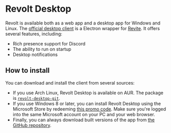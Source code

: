 # Revolt Desktop
Revolt is available both as a web app and a desktop app for Windows and Linux. The [official desktop client](https://github.com/revoltchat/desktop) is a Electron wrapper for [Revite](https://github.com/revoltchat/revite). It offers several features, including:

- Rich presence support for Discord
- The ability to run on startup
- Desktop notifications

## How to install
You can download and install the client from several sources:
- If you use Arch Linux, Revolt Desktop is available on AUR. The package is [`revolt-desktop-git`](https://aur.archlinux.org/packages/revolt-desktop-git/).
- If you use Windows 8 or later, you can install Revolt Desktop using the Microsoft Store by redeeming [this promo code](https://go.microsoft.com/fwlink/?LinkId=532540&mstoken=4CW44-TGVJR-26GR6-KJWQM-DDFVZ). Make sure you're logged into the same Microsoft account on your PC and your web browser.
- Finally, you can always download built versions of the app from [the GitHub repository](https://github.com/revoltchat/desktop/releases/latest).